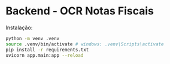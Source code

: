 # Backend - OCR Notas Fiscais


Instalação:


```bash
python -m venv .venv
source .venv/bin/activate # windows: .venv\Scripts\activate
pip install -r requirements.txt
uvicorn app.main:app --reload

